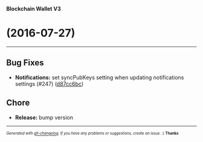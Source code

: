 __Blockchain Wallet V3__

#   (2016-07-27)



---

## Bug Fixes

- **Notifications:** set syncPubKeys setting when updating notifications settings (#247)
  ([d87cc6bc](https://github.com/blockchain/My-Wallet-V3/commit/d87cc6bccde56b5d40d9fce07aed8d135eecbe18))


## Chore

- **Release:** bump version



---
<sub><sup>*Generated with [git-changelog](https://github.com/rafinskipg/git-changelog). If you have any problems or suggestions, create an issue.* :) **Thanks** </sub></sup>